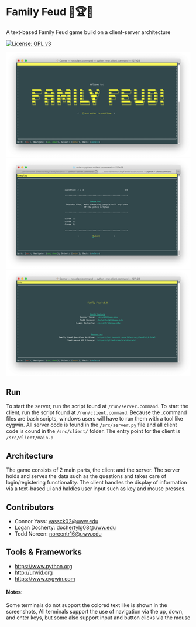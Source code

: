 # Family Feud 🧠🏆💵
A text-based Family Feud game build on a client-server architecture

[![License: GPL v3](https://img.shields.io/badge/License-GPLv3-blue.svg)](https://www.gnu.org/licenses/gpl-3.0)

![img00001](../imgs/img00001.png)
![img00004](../imgs/img00004.png)
![img00003](../imgs/img00003.png)

## Run
To start the server, run the script found at `/run/server.command`. To start the client, run the script found at `/run/client.command`. Because the .command files are bash scripts, windows users will have to run them with a tool like cygwin. All server code is found in the `/src/server.py` file and all client code is cound in the `/src/client/` folder. The entry point for the client is `/src/client/main.p`

## Architecture
The game consists of 2 main parts, the client and the server. The server holds and serves the data such as the questions and takes care of login/registering functionality. The client handles the display of information via a text-based ui and haldles user input such as key and mouse presses.

## Contributors
- Connor Yass: yassck02@uww.edu
- Logan Docherty: dochertylg08@uww.edu
- Todd Noreen: noreentr16@uww.edu

## Tools & Frameworks
- https://www.python.org
- http://urwid.org
- https://www.cygwin.com
  
#### Notes:
Some terminals do not support the colored text like is shown in the screenshots, All terminals support the use of navigation via the up, down, and enter keys, but some also support input and button clicks via the mouse

